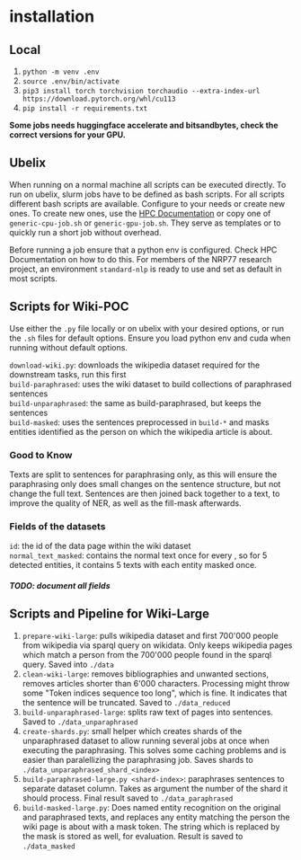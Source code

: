 # installation
## Local
1. `python -m venv .env`
2. `source .env/bin/activate`
3. `pip3 install torch torchvision torchaudio --extra-index-url https://download.pytorch.org/whl/cu113`
4. `pip install -r requirements.txt`

**Some jobs needs huggingface accelerate and bitsandbytes, check the correct versions for your GPU.**

## Ubelix
When running on a normal machine all scripts can be executed directly. To run on ubelix, slurm jobs have to be defined
as bash scripts. For all scripts different bash scripts are available. Configure to your needs or create new ones.
To create new ones, use the [HPC Documentation](https://hpc-unibe-ch.github.io/) or copy one of `generic-cpu-job.sh`
or `generic-gpu-job.sh`. They serve as templates or to quickly run a short job without overhead.

Before running a job ensure that a python env is configured. Check HPC Documentation on how to do this.
For members of the NRP77 research project, an environment `standard-nlp` is ready to use and set as default in most scripts.

## Scripts for Wiki-POC
Use either the `.py` file locally or on ubelix with your desired options, or run the `.sh` files for default options.
Ensure you load python env and cuda when running without default options.


`download-wiki.py`: downloads the wikipedia dataset required for the downstream tasks, run this first  
`build-paraphrased`: uses the wiki dataset to build collections of paraphrased sentences  
`build-unparaphrased`: the same as build-paraphrased, but keeps the sentences  
`build-masked`: uses the sentences preprocessed in `build-*` and masks entities identified as the person on which 
the wikipedia article is about.

### Good to Know
Texts are split to sentences for paraphrasing only, as this will ensure the paraphrasing only does small changes on the
sentence structure, but not change the full text. Sentences are then joined back together to a text, to improve the
quality of NER, as well as the fill-mask afterwards.

### Fields of the datasets
`id`: the id of the data page within the wiki dataset  
`normal_text_masked`: contains the normal text once for every <mask>, so for 5 detected entities, it contains 5 texts with each entity masked once.  
##### TODO: document all fields
## Scripts and Pipeline for Wiki-Large
1. `prepare-wiki-large`:
    pulls wikipedia dataset and first 700'000 people from wikipedia via sparql query on wikidata. Only keeps wikipedia pages
    which match a person from the 700'000 people found in the sparql query. Saved into `./data`
2. `clean-wiki-large`:
    removes bibliographies and unwanted sections, removes articles shorter than 6'000 characters. Processing might throw some
    "Token indices sequence too long", which is fine. It indicates that the sentence will be truncated. Saved to `./data_reduced`
3. `build-unparaphrased-large`:
    splits raw text of pages into sentences. Saved to `./data_unparaphrased`
4. `create-shards.py`:
    small helper which creates shards of the unparaphrased dataset to allow running several jobs at once when executing
    the paraphrasing. This solves some caching problems and is easier than paralellizing the paraphrasing job.
    Saves shards to `./data_unparaphrased_shard_<index>`
5. `build-paraphrased-large.py <shard-index>`:
    paraphrases sentences to separate dataset column. Takes as argument the number of the shard it should process.
    Final result saved to `./data_paraphrased`
6. `build-masked-large.py`:
    Does named entity recognition on the original and paraphrased texts, and replaces any
    entity matching the person the wiki page is about with a mask token. The string which is replaced by the mask is stored as well, for evaluation. Result is saved to `./data_masked`
